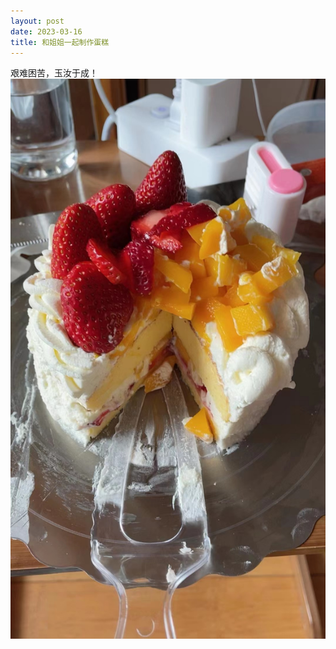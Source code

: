```yaml
---
layout: post
date: 2023-03-16
title: 和姐姐一起制作蛋糕
---
```

艰难困苦，玉汝于成！
![](https://github.com/jj1215/jj1215.github.io/blob/master/images/cake.jpg?raw=true)
